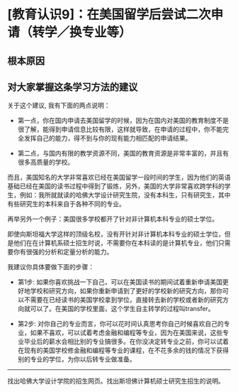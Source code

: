 # [教育认识9]：在美国留学后尝试二次申请（转学／换专业等）

## 根本原因

## 对大家掌握这条学习方法的建议

关于这个建议, 我有下面的两点说明：

- 第一点，你在国内申请去美国留学的时候，因为在国内对美国的教育制度不是很了解，能得到申请信息比较有限，这样就导致，在申请的过程中，你不能完全发挥自己的能力，得不到与你的现有能力相匹配的申请结果。

- 第二点，与国内有限的教学资源不同，美国的教育资源是非常丰富的，并且有很多高质量的学校。

而且，美国知名的大学非常喜欢已经在美国留学一段时间的学生，因为他们的英语基础已经在美国的读书过程中得到了锻炼，另外，美国的大学非常喜欢跨学科的学生，例如：我所就就读的哈佛大学设计研究生院，没有本科生，只有研究生，其中有些研究生的本科来自于各种不同的专业。

再举另外一个例子：美国很多学校都开了针对非计算机本科专业的硕士学位。

即使向斯坦福大学这样的顶级名校，没有开针对非计算机本科专业的硕士学位，但是他们在在计算机系硕士招生时说，不需要你在本科读的是计算机专业，他们只需要你有很强的分析和定量分析的能力。

我建议你具体要做下面的步骤：

- 第1步: 如果你喜欢挑战一下自己，可以在美国读书的期间试着重新申请美国更好地学校和研究方向，如果你重新申请到了更好的学校新的研究方向，那你可以不需要在已经读书的美国学校拿到学位，直接转去新的学校或者新的研究方向就可以了。在美国的学校里面，这个学生自主转学的过程叫transfer。

- 第2步: 对你自己的专业而言，你可以花时间认真思考你自己时候喜欢自己的专业，如果不喜欢，可以试着考虑金融和编程等专业，因为在美国来说，这些专业毕业后的薪水会相比别的专业搞很多。在你没决定转专业之前，你可以试着在现有的美国学校修金融和编程等专业的课程，在不花多余的钱的情况下获得别的专业的学位，为你以后转专业做准备。

------

找出哈佛大学设计学院的招生网页。找出斯坦佛计算机硕士研究生招生的说明。

